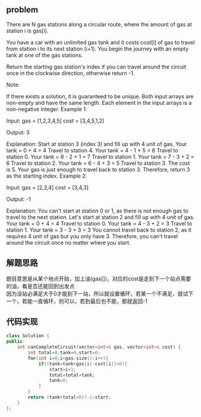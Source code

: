 ## problem 
There are N gas stations along a circular route, where the amount of gas at station i is gas[i].

You have a car with an unlimited gas tank and it costs cost[i] of gas to travel from station i to its next station (i+1). You begin the journey with an empty tank at one of the gas stations.

Return the starting gas station's index if you can travel around the circuit once in the clockwise direction, otherwise return -1.

Note:

If there exists a solution, it is guaranteed to be unique.
Both input arrays are non-empty and have the same length.
Each element in the input arrays is a non-negative integer.
Example 1:

Input: 
gas  = [1,2,3,4,5]
cost = [3,4,5,1,2]

Output: 3

Explanation:
Start at station 3 (index 3) and fill up with 4 unit of gas. Your tank = 0 + 4 = 4
Travel to station 4. Your tank = 4 - 1 + 5 = 8
Travel to station 0. Your tank = 8 - 2 + 1 = 7
Travel to station 1. Your tank = 7 - 3 + 2 = 6
Travel to station 2. Your tank = 6 - 4 + 3 = 5
Travel to station 3. The cost is 5. Your gas is just enough to travel back to station 3.
Therefore, return 3 as the starting index.
Example 2:

Input: 
gas  = [2,3,4]
cost = [3,4,3]

Output: -1

Explanation:
You can't start at station 0 or 1, as there is not enough gas to travel to the next station.
Let's start at station 2 and fill up with 4 unit of gas. Your tank = 0 + 4 = 4
Travel to station 0. Your tank = 4 - 3 + 2 = 3
Travel to station 1. Your tank = 3 - 3 + 3 = 3
You cannot travel back to station 2, as it requires 4 unit of gas but you only have 3.
Therefore, you can't travel around the circuit once no matter where you start.
## 解题思路
题目意思是从某个地点开始，加上油(gas[])，对应的cost是走到下一个站点需要的油，看是否还能回到出发点</br>
因为没站必满足大于0才能到下一站，所以就设置循环，若某一个不满足，就试下一个，若能一直循环，则可以，若到最后也不能，那就返回-1
## 代码实现
```C++
class Solution {
public:
    int canCompleteCircuit(vector<int>& gas, vector<int>& cost) {
        int total=0,tank=0,start=0;
        for(int i=0;i<gas.size();i++){
            if((tank=tank+gas[i]-cost[i])<0){
                start=i+1;
                total=total+tank;
                tank=0;
            }
        }
        return (tank+total<0)?-1:start;
    }
};
```
